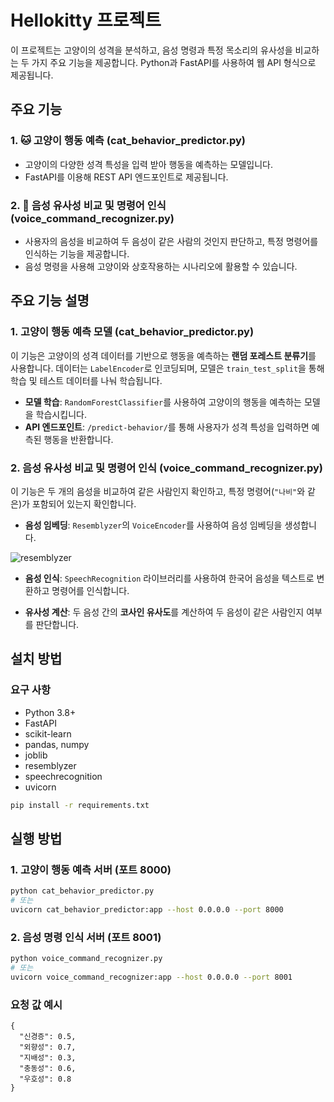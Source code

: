 # Hellokitty 프로젝트

이 프로젝트는 고양이의 성격을 분석하고, 음성 명령과 특정 목소리의 유사성을 비교하는 두 가지 주요 기능을 제공합니다. Python과 FastAPI를 사용하여 웹 API 형식으로 제공됩니다.

## 주요 기능

### 1. 🐱 고양이 행동 예측 (cat_behavior_predictor.py)
   - 고양이의 다양한 성격 특성을 입력 받아 행동을 예측하는 모델입니다.
   - FastAPI를 이용해 REST API 엔드포인트로 제공됩니다.
### 2. 🎤 음성 유사성 비교 및 명령어 인식 (voice_command_recognizer.py)
   - 사용자의 음성을 비교하여 두 음성이 같은 사람의 것인지 판단하고, 특정 명령어를 인식하는 기능을 제공합니다.
   - 음성 명령을 사용해 고양이와 상호작용하는 시나리오에 활용할 수 있습니다.



## 주요 기능 설명

### 1. 고양이 행동 예측 모델 (cat_behavior_predictor.py)
이 기능은 고양이의 성격 데이터를 기반으로 행동을 예측하는 **랜덤 포레스트 분류기**를 사용합니다. 데이터는 `LabelEncoder`로 인코딩되며, 모델은 `train_test_split`을 통해 학습 및 테스트 데이터를 나눠 학습됩니다.

- **모델 학습**: `RandomForestClassifier`를 사용하여 고양이의 행동을 예측하는 모델을 학습시킵니다.
- **API 엔드포인트**: `/predict-behavior/`를 통해 사용자가 성격 특성을 입력하면 예측된 행동을 반환합니다.

### 2. 음성 유사성 비교 및 명령어 인식 (voice_command_recognizer.py)
이 기능은 두 개의 음성을 비교하여 같은 사람인지 확인하고, 특정 명령어(`"나비"`와 같은)가 포함되어 있는지 확인합니다.

- **음성 임베딩**: `Resemblyzer`의 `VoiceEncoder`를 사용하여 음성 임베딩을 생성합니다.

![resemblyzer](https://github.com/user-attachments/assets/c45c5fa2-ff4b-4556-b596-29235567c407)
- **음성 인식**: `SpeechRecognition` 라이브러리를 사용하여 한국어 음성을 텍스트로 변환하고 명령어를 인식합니다.

- **유사성 계산**: 두 음성 간의 **코사인 유사도**를 계산하여 두 음성이 같은 사람인지 여부를 판단합니다.


## 설치 방법

### 요구 사항
- Python 3.8+
- FastAPI
- scikit-learn
- pandas, numpy
- joblib
- resemblyzer
- speechrecognition
- uvicorn


```bash
pip install -r requirements.txt
```

## 실행 방법

### 1. 고양이 행동 예측 서버 (포트 8000)
```bash
python cat_behavior_predictor.py
# 또는
uvicorn cat_behavior_predictor:app --host 0.0.0.0 --port 8000
```

### 2. 음성 명령 인식 서버 (포트 8001)
```bash
python voice_command_recognizer.py
# 또는
uvicorn voice_command_recognizer:app --host 0.0.0.0 --port 8001
```

### 요청 값 예시
```
{
  "신경증": 0.5,
  "외향성": 0.7,
  "지배성": 0.3,
  "충동성": 0.6,
  "우호성": 0.8
}
```




